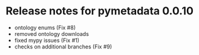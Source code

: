 # Release notes for pymetadata 0.0.10

- ontology enums (Fix #8)
- removed ontology downloads
- fixed mypy issues (Fix #1)
- checks on additional branches (Fix #9)
